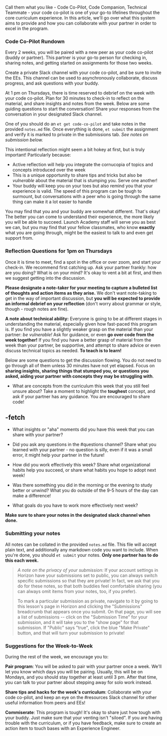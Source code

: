 Call them what you like - Code Co-Pilot, Code Companion, Technical Teammate - your code co-pilot is one of your go-to lifelines throughout the core curriculum experience. In this article, we'll go over what this system aims to provide and how you can collaborate with your partner in order to excel in the program.

### Code Co-Pilot Rundown

Every 2 weeks, you will be paired with a new peer as your code co-pilot (buddy or partner). This partner is your go-to person for checking in, sharing notes, and getting started on assignments for those two weeks.

Create a private Slack channel with your code co-pilot, and be sure to invite the EEs. This channel can be used to asynchronously collaborate, discuss progress, and ask questions with your buddy.

At 1 pm on Thursdays, there is time reserved to debrief on the week with your code co-pilot. Plan for 30 minutes to check-in to reflect on the material, and share insights and notes from the week. Below are some guiding questions to start the conversation! Share your responses from the conversation in your designated Slack channel.

One of you should do an `et get code-co-pilot` and take notes in the provided `notes.md` file. Once everything is done, `et submit` the assignment and verify it is marked to private in the submissions tab. _See notes on submission below._

This intentional reflection might seem a bit hokey at first, but is truly important! Particularly because:

- Active reflection will help you integrate the cornucopia of topics and concepts introduced over the week
- This is a unique opportunity to share tips and tricks but also be _vulnerable_ about the material that is stumping you. Serve one another!
- Your buddy will keep you on your toes but also remind you that your experience is valid. The speed of this program can be tough to surmount, but conversations with a peer who is going through the same thing can make it a lot easier to handle

You may find that you and your buddy are somewhat different. That's okay! The better you can come to understand their experience, the more likely you will be able to succeed. Launch Academy staff will serve you as best we can, but you may find that your fellow classmates, who know **exactly** what you are going through, might be the easiest to talk to and even get support from.

### Reflection Questions for 1pm on Thursdays

Once it is time to meet, find a spot in the office or over zoom, and start your check-in. We recommend first catching up. Ask your partner frankly: how are you doing? What is on your mind? It's okay to vent a bit at first, and then we suggest getting into the discussion.

**Please designate a note-taker for your meeting to capture a bulleted list of thoughts and action items as they arise.** We don't want note-taking to get in the way of important discussion, but **you will be expected to provide an informal debrief on your reflection** (don't worry about grammar or style, though - rough notes are fine).

**A note about technical ability:** Everyone is going to be at different stages in understanding the material, especially given how fast-paced this program is. If you find you have a slightly weaker grasp on the material than your partner: _be vulnerable!_ Ask for guidance, or even **go over code from the week together!** If you find you have a better grasp of material from the week than your partner, be supportive, and attempt to share advice or even discuss technical topics as needed. **To teach is to learn!**

Below are some questions to get the discussion flowing. You do not need to go through all of them unless 30 minutes have not yet elapsed. Focus on **sharing insights, sharing things that stumped you, or questions you asked, aiding your partner with concepts they may be struggling with**.

- What are concepts from the curriculum this week that you still feel unsure about? Take a moment to highlight the **toughest** concept, and ask if your partner has any guidance. You are encouraged to share code!

-fetch 
-

- What insights or "aha" moments did you have this week that you can share with your partner?

- Did you ask any questions in the #questions channel? Share what you learned with your partner - no question is silly, even if it was a small error, it might help your partner in the future!

- How did you work effectively this week? Share what organizational habits help you succeed, or share what habits you hope to adopt next week!

- Was there something you did in the morning or the evening to study better or unwind? What you do outside of the 9-5 hours of the day can make a difference!

- What goals do you have to work more effectively next week?

**Make sure to share your notes in the designated slack channel when done.**

### Submitting your notes

All notes can be collated in the provided `notes.md` file. This file will accept plain text, and additionally any markdown code you want to include. When you're done, you should `et submit` your notes. **Only one partner has to do this each week.**

> _A note on the privacy of your submission:_ If your account settings in Horizon have your submissions set to public, you can always switch specific submissions so that they are private! In fact, we ask that you do for these notes, so that both buddies feel comfortable sharing (you can always omit items from your notes, too, if you prefer).
>
> To mark a particular submission as private, navigate to it by going to this lesson's page in Horizon and clicking the "Submissions" breadcrumb that appears once you submit. On that page, you will see a list of submissions -- click on the "Submission Time" for your submission, and it will take you to the "show page" for that submission. If "Public" says "true", click the blue "Make Private" button, and that will turn your submission to private!

### Suggestions for the Week-to-Week

During the rest of the week, we encourage you to:

**Pair program**: You will be asked to pair with your partner once a week. We'll let you know which days you will be pairing. Usually, this will be on Mondays, and you should stay together at least until 3 pm. After that time, you can talk to your partner about stepping away for solo work instead.

**Share tips and hacks for the week's curriculum**: Collaborate with your code co-pilot, and keep an eye on the #resources Slack channel for other useful information from peers and EEs!

**Commiserate**: This program is tough! It's okay to share just how tough with your buddy. Just make sure that your venting isn't "siloed". If you are having trouble with the curriculum, or if you have feedback, make sure to create an action item to touch bases with an Experience Engineer.
